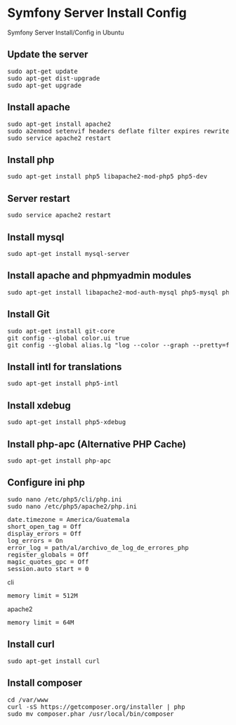 Symfony Server Install Config
=============================

Symfony Server Install/Config in Ubuntu


Update the server
-------
<pre>sudo apt-get update
sudo apt-get dist-upgrade
sudo apt-get upgrade</pre>

Install apache
-------
<pre>sudo apt-get install apache2
sudo a2enmod setenvif headers deflate filter expires rewrite include
sudo service apache2 restart</pre>


Install php
-------
<pre>sudo apt-get install php5 libapache2-mod-php5 php5-dev</pre>

Server restart 
-------
<pre>sudo service apache2 restart</pre>


Install mysql
-------
<pre>sudo apt-get install mysql-server</pre>


Install apache and phpmyadmin modules
-------
<pre>
sudo apt-get install libapache2-mod-auth-mysql php5-mysql phpmyadmin
</pre>


Install Git
-------
<pre>
sudo apt-get install git-core
git config --global color.ui true
git config --global alias.lg "log --color --graph --pretty=format:'%Cred%h%Creset -%C(yellow)%d%Creset %s %Cgreen(%cr) %C(bold blue)<%an>%Creset' --abbrev-commit"
</pre>


Install intl for translations
-------
<pre>
sudo apt-get install php5-intl
</pre>


Install xdebug
-------
<pre>sudo apt-get install php5-xdebug
</pre>


Install php-apc (Alternative PHP Cache)
-------
<pre>sudo apt-get install php-apc</pre>


Configure ini php
-------
<pre>sudo nano /etc/php5/cli/php.ini
sudo nano /etc/php5/apache2/php.ini</pre>


<pre>date.timezone = America/Guatemala
short_open_tag = Off
display_errors = Off
log_errors = On
error_log = path/al/archivo_de_log_de_errores_php
register_globals = Off
magic_quotes_gpc = Off
session.auto_start = 0</pre>


cli
<pre>memory_limit = 512M</pre>


apache2
<pre>memory_limit = 64M</pre>


Install curl
-------
<pre>sudo apt-get install curl</pre>


Install composer
-------
<pre>cd /var/www
curl -sS https://getcomposer.org/installer | php
sudo mv composer.phar /usr/local/bin/composer</pre>



